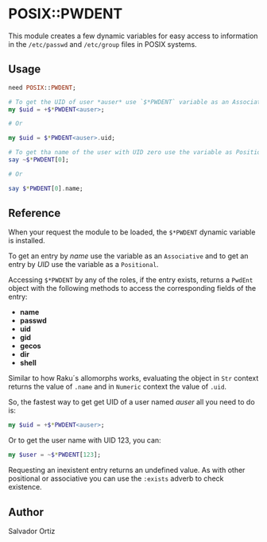 # POSIX::PWDENT

This module creates a few dynamic variables for easy access to information in the
`/etc/passwd` and `/etc/group` files in POSIX systems.

## Usage

```raku
need POSIX::PWDENT;

# To get the UID of user *auser* use `$*PWDENT` variable as an Associative
my $uid = +$*PWDENT<auser>;

# Or

my $uid = $*PWDENT<auser>.uid;

# To get tha name of the user with UID zero use the variable as Positional
say ~$*PWDENT[0];

# Or

say $*PWDENT[0].name;
```

## Reference

When your  request the module to be loaded, the `$*PWDENT` dynamic variable is installed.

To get an entry by *name* use the variable as an `Associative` and to get an entry by *UID*
use the variable as a `Positional`.

Accessing `$*PWDENT` by any of the roles, if the entry exists, returns a `PwdEnt` object
with the following methods to access the corresponding fields of the entry:

- **name**
- **passwd**
- **uid**
- **gid**
- **gecos**
- **dir**
- **shell**

Similar to how Raku´s allomorphs works, evaluating the object in `Str` context returns the
value of `.name` and in `Numeric` context the value of `.uid`.

So, the fastest way to get get UID of a user named *auser* all you need to do is:

```raku
my $uid = +$*PWDENT<auser>;
```

Or to get the user name with UID 123, you can:

```raku
my $user = ~$*PWDENT[123];
```

Requesting an inexistent entry returns an undefined value. As with other positional or
associative you can use the `:exists` adverb to check existence.


## Author

Salvador Ortiz

